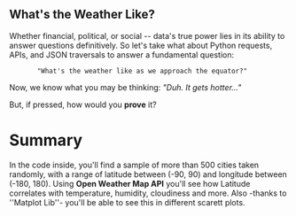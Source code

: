 ## What's the Weather Like? 

 
Whether financial, political, or social -- data's true power lies in its ability to answer questions definitively. 
So let's take what about Python requests, APIs, and JSON traversals to answer a fundamental question: 

           "What's the weather like as we approach the equator?"


Now, we know what you may be thinking: _"Duh. It gets hotter..."_

But, if pressed, how would you **prove** it?


# Summary  
In the code inside, you'll find a sample of more than 500 cities taken randomly, with a range of latitude between (-90, 90) 
and longitude between (-180, 180). Using **Open Weather Map API** you'll see how Latitude correlates with temperature, humidity,
cloudiness and more. Also -thanks to ''Matplot Lib''- you'll be able to see this in different scarett plots. 

